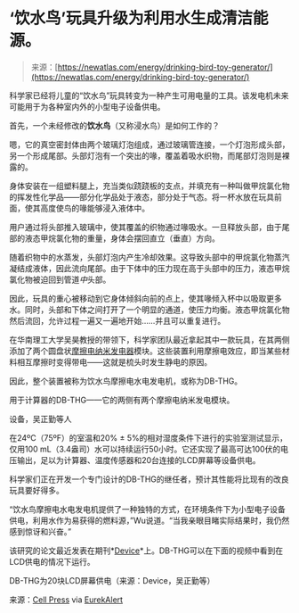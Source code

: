 <!--yml

类别：未分类

日期：2024-05-29 12:42:21

-->

# ‘饮水鸟’玩具升级为利用水生成清洁能源。

> 来源：[https://newatlas.com/energy/drinking-bird-toy-generator/](https://newatlas.com/energy/drinking-bird-toy-generator/)

科学家已经将儿童的“饮水鸟”玩具转变为一种产生可用电量的工具。该发电机未来可能用于为各种室内外的小型电子设备供电。

首先，一个未经修改的**饮水鸟**（又称浸水鸟）是如何工作的？

嗯，它的真空密封体由两个玻璃灯泡组成，通过玻璃管连接，一个灯泡形成头部，另一个形成尾部。头部灯泡有一个突出的喙，覆盖着吸水织物，而尾部灯泡则是裸露的。

身体安装在一组塑料腿上，充当类似跷跷板的支点，并填充有一种叫做甲烷氯化物的挥发性化学品——部分化学品处于液态，部分处于气态。将一杯水放在玩具前面，使其高度使鸟的喙能够浸入液体中。

用户通过将头部推入玻璃中，使其覆盖的织物通过喙吸水。一旦释放头部，由于尾部的液态甲烷氯化物的重量，身体会摆回直立（垂直）方向。

随着织物中的水蒸发，头部灯泡内产生冷却效果。这导致头部中的甲烷氯化物蒸汽凝结成液体，因此流向尾部。由于下体中的压力现在高于头部中的压力，液态甲烷氯化物被迫回到管道*中*头部。

因此，玩具的重心被移动到它身体倾斜向前的点上，使其喙倾入杯中以吸取更多水。同时，头部和下体之间打开了一个明显的通道，使压力均衡。液态甲烷氯化物然后流回，允许过程一遍又一遍地开始……并且可以重复进行。

在华南理工大学吴昊教授的带领下，科学家团队最近拿起其中一款玩具，在其两侧添加了两个圆盘状[摩擦电纳米发电器](https://newatlas.com/triboelectric-clothing/36544/)模块。这些装置利用摩擦电效应，即当某些材料相互摩擦时变得带电——这就是梳头时发生静电的原因。

因此，整个装置被称为饮水鸟摩擦电水电发电机，或称为DB-THG。

用于计算器的DB-THG——它的两侧有两个摩擦电纳米发电模块。

设备，吴正勤等人

在24ºC（75ºF）的室温和20% ± 5%的相对湿度条件下进行的实验室测试显示，仅用100 mL（3.4盎司）水可以持续运行50小时。它还实现了最高可达100伏的电压输出，足以为计算器、温度传感器和20台连接的LCD屏幕等设备供电。

科学家们正在开发一个专门设计的DB-THG的继任者，预计其性能将比现有的改良玩具要好得多。

“饮水鸟摩擦电水电发电机提供了一种独特的方式，在环境条件下为小型电子设备供电，利用水作为易获得的燃料源，”Wu说道。“当我亲眼目睹实际结果时，我仍然感到惊讶和兴奋。”

该研究的论文最近发表在期刊*[Device](https://www.cell.com/device/fulltext/S2666-9986(24)00108-X)*上。DB-THG可以在下面的视频中看到在LCD供电的情况下运行。

DB-THG为20块LCD屏幕供电（来源：Device，吴正勤等）

来源：[Cell Press](https://www.cell.com/) via [EurekAlert](https://www.eurekalert.org/news-releases/1036858)
